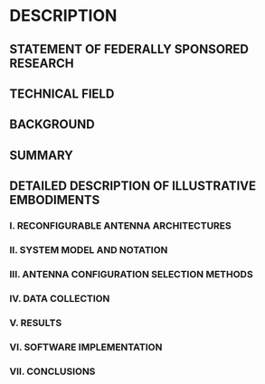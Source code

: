 # DESCRIPTION

## STATEMENT OF FEDERALLY SPONSORED RESEARCH

## TECHNICAL FIELD

## BACKGROUND

## SUMMARY

## DETAILED DESCRIPTION OF ILLUSTRATIVE EMBODIMENTS

### I. RECONFIGURABLE ANTENNA ARCHITECTURES

### II. SYSTEM MODEL AND NOTATION

### III. ANTENNA CONFIGURATION SELECTION METHODS

### IV. DATA COLLECTION

### V. RESULTS

### VI. SOFTWARE IMPLEMENTATION

### VII. CONCLUSIONS

